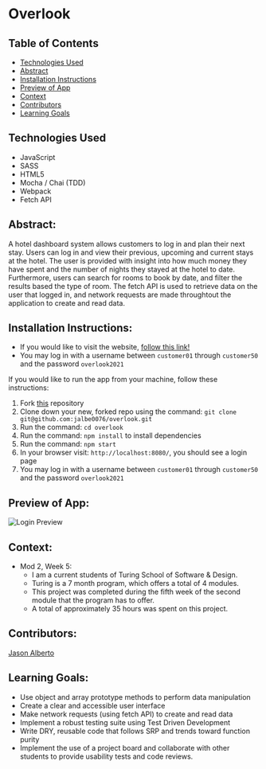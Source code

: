# Overlook

## Table of Contents

* [Technologies Used](#Technologies-Used)
* [Abstract](##Abstract)
* [Installation Instructions](#Installation-Instructions)
* [Preview of App](#Preview-of-App)
* [Context](#Context)
* [Contributors](#Contributors)
* [Learning Goals](#Learning-Goals)

## Technologies Used

- JavaScript
- SASS
- HTML5
- Mocha / Chai (TDD)
- Webpack
- Fetch API

## Abstract:
[//]: <> (Briefly describe what you built and its features. What problem is the app solving? How does this application solve that problem?)

A hotel dashboard system allows customers to log in and plan their next stay. Users can log in and view their previous, upcoming and current stays at the hotel. The user is provided with insight into how much money they have spent and the number of nights they stayed at the hotel to date. Furthermore, users can search for rooms to book by date, and filter the results based the type of room. The fetch API is used to retrieve data on the user that logged in, and network requests are made throughtout the application to create and read data. 

## Installation Instructions:
[//]: <> (What steps does a person have to take to get your app cloned down and running?)

- If you would like to visit the website, [follow this link!](https://jalbe0076.github.io/overlook/)
- You may log in with a username between `customer01` through `customer50` and the password `overlook2021`

If you would like to run the app from your machine, follow these instructions:
1. Fork [this](https://github.com/jalbe0076/overlook) repository  
1. Clone down your new, forked repo using the command: `git clone git@github.com:jalbe0076/overlook.git`
1. Run the command: `cd overlook`
1. Run the command: `npm install` to install dependencies
1. Run the command:  `npm start`
1. In your browser visit: `http://localhost:8080/`, you should see a login page
1. You may log in with a username between `customer01` through `customer50` and the password `overlook2021`

## Preview of App:
[//]: <> (Provide ONE gif or screenshot of your application - choose the "coolest" piece of functionality to show off.)

![Login Preview](src/images/user-42-screenshot.gif)

## Context:
[//]: <> (Give some context for the project here. How long did you have to work on it? How far into the Turing program are you?)

- Mod 2, Week 5: 
    - I am a current students of Turing School of Software & Design. 
    - Turing is a 7 month program, which offers a total of 4 modules. 
    - This project was completed during the fifth week of the second module that the program has to offer. 
    - A total of approximately 35 hours was spent on this project. 

## Contributors:
[//]: <> (Who worked on this application? Link to their GitHubs.)

[Jason Alberto](https://github.com/jalbe0076)

## Learning Goals:
[//]: <> (What were the learning goals of this project? What tech did you work with?)

- Use object and array prototype methods to perform data manipulation
- Create a clear and accessible user interface
- Make network requests (using fetch API) to create and read data
- Implement a robust testing suite using Test Driven Development
- Write DRY, reusable code that follows SRP and trends toward function purity
- Implement the use of a project board and collaborate with other students to provide usability tests and code reviews. 
